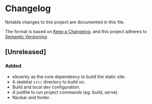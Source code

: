 # Changelog

Notable changes to this project are documented in this file.

The format is based on [Keep a Changelog](https://keepachangelog.com/en/1.0.0/),
and this project adheres to [Semantic Versioning](https://semver.org/spec/v2.0.0.html).

## [Unreleased]

### Added

- eleventy as the core dependency to build the static site.
- A skeletal `src/` directory to build on.
- Build and local dev configuration.
- A justfile to run project commands (eg. build, serve).
- Navbar and footer.
